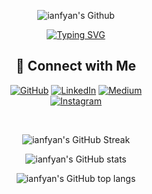 <link href="https://fonts.googleapis.com/css2?family=Fira+Code&display=swap" rel="stylesheet">

<div align="center">

  ![ianfyan's Github](https://img.shields.io/badge/IMAM%20KURFIAN-%2300AE0A?style=for-the-badge&logo=code&logoColor=white)
  
  [![Typing SVG](https://readme-typing-svg.demolab.com?font=Fira+Code&size=22&pause=1000&color=00AE0A&width=435&lines=5%2B+years+of+coding+experienced;Fullstack+developer%2C+backend+pro;Optimizing+APIs%2C+scaling+systems;Passionate+about+clean+coding;Lifelong+learner%2C+problem+solver)](https://git.io/typing-svg)

  ## 🚀 Connect with Me  

  [![GitHub](https://img.shields.io/badge/Check%20Out-My%20GitHub-181717?style=for-the-badge)](https://github.com/ianfyan) 
  [![LinkedIn](https://img.shields.io/badge/Let's%20Connect-LinkedIn-0077B5?style=for-the-badge)](https://linkedin.com/in/imam-kurfian) 
  [![Medium](https://img.shields.io/badge/Read%20Articles-Medium-000000?style=for-the-badge)](https://medium.com/@imamkurfian)  
  [![Instagram](https://img.shields.io/badge/Follow%20Me-Instagram-E4405F?style=for-the-badge)](https://instagram.com/ian_fyan)  

  &nbsp; 

  ![ianfyan's GitHub Streak](https://streak-stats.demolab.com?user=ianfyan&theme=vue-dark&hide_border=true&card_width=600&card_height=150)
  
  ![ianfyan's GitHub stats](https://github-readme-stats.vercel.app/api?username=ianfyan&theme=vue-dark&show_icons=true&hide_border=true&count_private=true&show=prs_merged,prs_merged_percentage&rank_icon=github&card_width=600)
  
  ![ianfyan's GitHub top langs](https://github-readme-stats.vercel.app/api/top-langs/?username=ianfyan&theme=vue-dark&show_icons=true&hide_border=true&layout=compact&card_width=600&langs_count=11)

</div>
